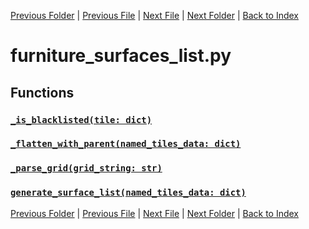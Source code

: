 [Previous Folder](../items/item_article.md) | [Previous File](furniture_list.md) | [Next File](hotbar_slots.md) | [Next Folder](../objects/components.md) | [Back to Index](../../index.md)

# furniture_surfaces_list.py

## Functions

### [`_is_blacklisted(tile: dict)`](https://github.com/Vaileasys/pz-wiki_parser/blob/main/scripts/lists/furniture_surfaces_list.py#L21)
### [`_flatten_with_parent(named_tiles_data: dict)`](https://github.com/Vaileasys/pz-wiki_parser/blob/main/scripts/lists/furniture_surfaces_list.py#L46)
### [`_parse_grid(grid_string: str)`](https://github.com/Vaileasys/pz-wiki_parser/blob/main/scripts/lists/furniture_surfaces_list.py#L56)
### [`generate_surface_list(named_tiles_data: dict)`](https://github.com/Vaileasys/pz-wiki_parser/blob/main/scripts/lists/furniture_surfaces_list.py#L63)


[Previous Folder](../items/item_article.md) | [Previous File](furniture_list.md) | [Next File](hotbar_slots.md) | [Next Folder](../objects/components.md) | [Back to Index](../../index.md)
